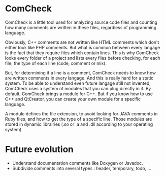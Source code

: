 # ComCheck

ComCheck is a little tool used for analyzing source code files and counting how many comments are written in these files, regardless of programming language.

Obviously, C++ comments are not written like HTML comments which don't either look like PHP comments. But what is common between every langage is the fact that they require files which contain lines. This is why ComCheck looks every folder of a project and lists every files before checking, for each file, the type of each line (code, comment or mix).

But, for determining if a line is a comment, ComCheck needs to know how are written comments in every langage. And this is really hard for a static system. To be able to understand even future langage still not invented, ComCheck uses a system of modules that you can plug directly in it. By default, ComCheck brings a module for C++. But if you know how to use C++ and QtCreator, you can create your own module for a specific language.

A module defines the file extension, to avoid looking for JAVA comments in Ruby files, and how to get the type of a specific line. Those modules are stored in dynamic librairies (.so or .a and .dll according to your operating system).

# Future evolution

- Understand documentation comments like Doxygen or Javadoc.
- Subdivide comments into several types : header, temporary, todo, ...

